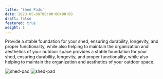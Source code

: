 ```yaml
---
title: 'Shed Pads'
date: 2023-06-08T00:00:00+00:00
draft: false
featured: true
weight: 1
---
```


Provide a stable foundation for your shed, ensuring durability, longevity, and proper functionality, while also helping to maintain the organization and aesthetics of your outdoor space.provides a stable foundation for your shed, ensuring durability, longevity, and proper functionality, while also helping to maintain the organization and aesthetics of your outdoor space.

![shed-pad](/images/services/shed-pad-1.jpg)
![shed-pad](/images/services/shed-pad-2.jpg)

